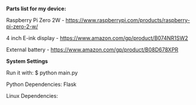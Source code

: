 **Parts list for my device:**

Raspberry Pi Zero 2W -  https://www.raspberrypi.com/products/raspberry-pi-zero-2-w/

4 inch E-ink display -  https://www.amazon.com/gp/product/B074NR1SW2

External battery - https://www.amazon.com/gp/product/B08D678XPR

**System Settings**

Run it with:
$ python main.py


Python Dependencies:
Flask

Linux Dependencies:
